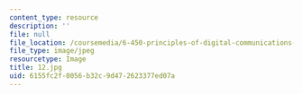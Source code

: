 ```yaml
---
content_type: resource
description: ''
file: null
file_location: /coursemedia/6-450-principles-of-digital-communications-i-fall-2006/6155fc2f0056b32c9d472623377ed07a_12.jpg
file_type: image/jpeg
resourcetype: Image
title: 12.jpg
uid: 6155fc2f-0056-b32c-9d47-2623377ed07a
---
```

